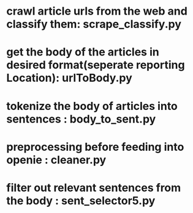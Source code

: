 #	crawl article urls from the web and classify them: scrape_classify.py
#	get the body of the articles in desired format(seperate reporting Location): urlToBody.py
#	tokenize the body of articles into sentences : body_to_sent.py
#	preprocessing before feeding into openie : cleaner.py
#	filter out relevant sentences from the body : sent_selector5.py
